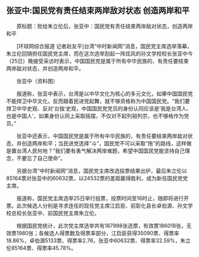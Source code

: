 ## 张亚中:国民党有责任结束两岸敌对状态 创造两岸和平
　　原标题：败给朱立伦后，张亚中：国民党有责任结束两岸敌对状态，创造两岸和平

　　[环球网综合报道 记者赵友平]台湾“中时新闻网”消息，国民党主席选举落幕，朱立伦回锅担任国民党主席，而在这次选举刮起一阵炫风的孙文学校校长张亚中今（25日）晚接受采访时表示，中国国民党是属于所有中华民族的，有责任要结束两岸敌对状态，并创造两岸和平。

　　张亚中（资料图）

　　报道称，张亚中表示，台湾是以中华文化为核心的多元文化，如果中国国民党不能捍卫中华文化，反而跟着民进党起舞，就不够资格称为中国国民党。“我们要捍卫中华史观、反对‘台独’史观，中国国民党党员的身份认同应该是‘我是台湾人、也是中国人’，如果身份认同上采取摇摆，不仅对不起列祖列宗，也不够格作为党员。”

　　张亚中还表示，中国国民党是属于所有中华民族的，有责任要结束两岸敌对状态，并创造两岸和平；当民进党选择“斗”，国民党不可以采取“拖”的路线，这样做是置台湾人民何地？“我们要有勇气解决两岸难题，希望中国国民党能坚持自己理念，不要忘了自己使命”。

　　另据台湾“中时新闻网”消息，国民党主席改选投票结果出炉，最后朱立伦以85164票对张亚中的60632票，以24532票的差距赢得胜利，成为新任国民党党主席。

　　报道称，国民党主席选举25日举行投票，投票时间至16时止，随即将进行开票。此次候选人分别是寻求连任的现任党主席江启臣、前彰化县长卓伯源、孙文学校总校长张亚中、前国民党主席朱立伦。

　　根据国民党统计，此次党主席选举共有187998张选票，有效票186018张，无效票1980张；各候选人得票数及得票率部分，江启臣获得35090票、得票率18.86%，卓伯源5133票、得票率2.76，张亚中60632票、得票率32.59%，朱立伦85164票、得票率45.78%。

